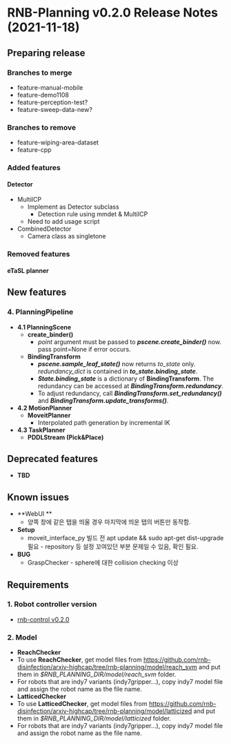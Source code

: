 # RNB-Planning v0.2.0 Release Notes (2021-11-18)

## Preparing release
### Branches to merge
* feature-manual-mobile
* feature-demo1108
* feature-perception-test?
* feature-sweep-data-new?
### Branches to remove
* feature-wiping-area-dataset
* feature-cpp
### Added features
#### Detector
* MultiICP
  - Implement as Detector subclass
    - Detection rule using mmdet & MultiICP 
  - Need to add usage script
* CombinedDetector
  - Camera class as singletone
  
### Removed features
#### eTaSL planner

## New features
### 4. PlanningPipeline
* **4.1 PlanningScene**  
  - **create_binder()**
    - *point* argument must be passed to ***pscene.create_binder()*** now. pass point=None if error occurs.
  - **BindingTransform**
    - ***pscene.sample_leaf_state()*** now returns *to_state* only. *redundancy_dict* is contained in ***to_state.binding_state***.
    - ***State.binding_state*** is a dictionary of **BindingTransform**. The redundancy can be accessed at ***BindingTransform.redundancy***.
    - To adjust redundancy, call ***BindingTransform.set_redundancy()*** and ***BindingTransform.update_transforms()***.
* **4.2 MotionPlanner**  
  - **MoveitPlanner**
    - Interpolated path generation by incremental IK
* **4.3 TaskPlanner**  
  - **PDDLStream (Pick&Place)**  
  
## Deprecated features
* **TBD**    
  
## Known issues
* **WebUI **
  * 양쪽 창에 같은 탭을 띄울 경우 마지막에 띄운 탭의 버튼만 동작함.
* **Setup**
  * moveit_interface_py 빌드 전 apt update && sudo apt-get dist-upgrade 필요 - repository 등 설정 꼬여있던 부분 문제일 수 있음, 확인 필요.
* **BUG**
  * GraspChecker - sphere에 대한 collision checking 이상
  
  
## Requirements

### 1. Robot controller version
  - [rnb-control v0.2.0](https://github.com/rnb-disinfection/rnb-control/releases/tag/v0.2.0-panda)

### 2. Model
* **ReachChecker**
* To use **ReachChecker**, get model files from https://github.com/rnb-disinfection/arxiv-highcap/tree/rnb-planning/model/reach_svm and put them in *$RNB_PLANNING_DIR/model/reach_svm* folder.
* For robots that are indy7 variants (indy7gripper...), copy indy7 model file and assign the robot name as the file name.
* **LatticedChecker**
* To use **LatticedChecker**, get model files from https://github.com/rnb-disinfection/arxiv-highcap/tree/rnb-planning/model/latticized and put them in *$RNB_PLANNING_DIR/model/latticized* folder.
* For robots that are indy7 variants (indy7gripper...), copy indy7 model file and assign the robot name as the file name.
